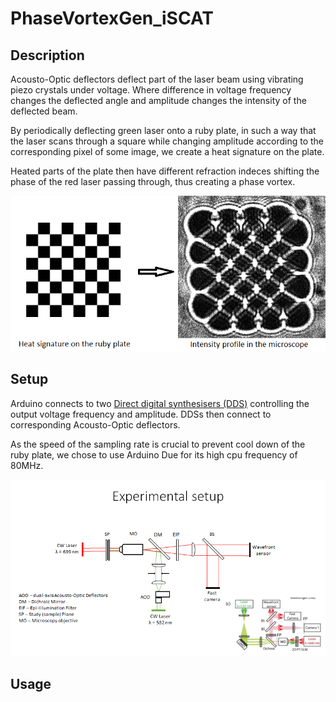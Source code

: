 # PhaseVortexGen_iSCAT

## Description
Acousto-Optic deflectors deflect part of the laser beam using vibrating piezo crystals under voltage. Where difference in voltage frequency changes the deflected angle and amplitude changes the intensity of the deflected beam.

By periodically deflecting green laser onto a ruby plate, in such a way that the laser scans through a square while changing amplitude according to the corresponding pixel of some image, we create a heat signature on the plate. 

Heated parts of the plate then have different refraction indeces shifting the phase of the red laser passing through, thus creating a phase vortex.

![experiment](chess.png)

## Setup
Arduino connects to two [Direct digital synthesisers (DDS)]([https://pages.github.com/](http://www.aaoptoelectronic.com/our-products/dds-direct-digital-synthesizers/)) controlling the output voltage frequency and amplitude. DDSs then connect to corresponding Acousto-Optic deflectors.

As the speed of the sampling rate is crucial to prevent cool down of the ruby plate, we chose to use Arduino Due for its high cpu frequency of 80MHz.

![Setup](optics_setup.png)

## Usage
